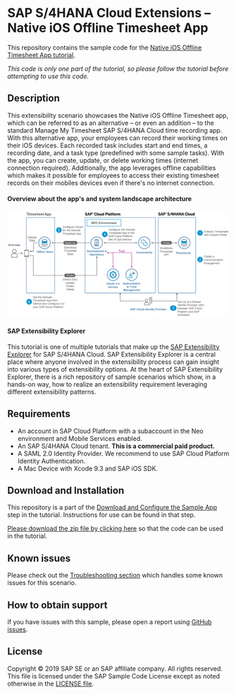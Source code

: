 # SAP S/4HANA Cloud Extensions – Native iOS Offline Timesheet App
This repository contains the sample code for the [Native iOS Offline Timesheet App tutorial](https://tiny.cc/s4-timesheet-ios).  

*This code is only one part of the tutorial, so please follow the tutorial before attempting to use this code.*

## Description

This extensibility scenario showcases the Native iOS Offline Timesheet app, which can be referred to as an alternative – or even an addition – to the standard Manage My Timesheet SAP S/4HANA Cloud time recording app. With this alternative app, your employees can record their working times on their iOS devices. Each recorded task includes start and end times, a recording date, and a task type (predefined with some sample tasks). With the app, you can create, update, or delete working times (internet connection required). Additionally, the app leverages offline capabilities which makes it possible for employees to access their existing timesheet records on their mobiles devices even if there's no internet connection.

#### Overview about the app's and system landscape architecture
![Architecture](Architecture.png)

#### SAP Extensibility Explorer

This tutorial is one of multiple tutorials that make up the [SAP Extensibility Explorer](https://sap.com/extends4) for SAP S/4HANA Cloud.
SAP Extensibility Explorer is a central place where anyone involved in the extensibility process can gain insight into various types of extensibility options. At the heart of SAP Extensibility Explorer, there is a rich repository of sample scenarios which show, in a hands-on way, how to realize an extensibility requirement leveraging different extensibility patterns.


Requirements
-------------
- An account in SAP Cloud Platform with a subaccount in the Neo environment and Mobile Services enabled.
- An SAP S/4HANA Cloud tenant. **This is a commercial paid product.**
- A SAML 2.0 Identity Provider. We recommend to use SAP Cloud Platform Identity Authentication.
- A Mac Device with Xcode 9.3 and SAP iOS SDK.


Download and Installation
-------------
This repository is a part of the [Download and Configure the Sample App](https://help.sap.com/viewer/80ceaf9e74574004873d675445e0ec84/SHIP/en-US/53299941e6c04e46b595d368bfc7fad3.html) step in the tutorial. Instructions for use can be found in that step.

[Please download the zip file by clicking here](https://github.com/SAP/s4hana-ext-timesheet-ios/archive/master.zip) so that the code can be used in the tutorial.  


Known issues
---------------------
Please check out the [Troubleshooting section](Troubleshooting.md) which handles some known issues for this scenario.

How to obtain support
---------------------
If you have issues with this sample, please open a report using [GitHub issues](https://github.com/SAP/s4hana-ext-timesheet-ios/issues).

License
-------
Copyright © 2019 SAP SE or an SAP affiliate company. All rights reserved.
This file is licensed under the SAP Sample Code License except as noted otherwise in the [LICENSE file](LICENSE).
